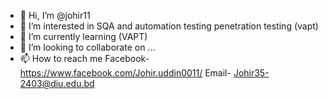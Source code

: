 - 👋 Hi, I’m @johir11
- 👀 I’m interested in SQA and automation testing  penetration testing (vapt)
- 🌱 I’m currently learning (VAPT)
- 💞️ I’m looking to collaborate on ...
- 📫 How to reach me Facebook- https://www.facebook.com/Johir.uddin0011/
 Email- Johir35-2403@diu.edu.bd

<!---
johir11/johir11 is a ✨ special ✨ repository because its `README.md` (this file) appears on your GitHub profile.
You can click the Preview link to take a look at your changes.
--->
